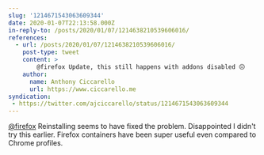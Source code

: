 ```yaml
---
slug: '1214671543063609344'
date: 2020-01-07T22:13:58.000Z
in-reply-to: /posts/2020/01/07/1214638210539606016/
references:
  - url: /posts/2020/01/07/1214638210539606016/
    post-type: tweet
    content: >
        @firefox Update, this still happens with addons disabled 😔
    author:
      name: Anthony Ciccarello
      url: https://www.ciccarello.me
syndication:
 - https://twitter.com/ajciccarello/status/1214671543063609344
---
```


[@firefox](https://twitter.com/firefox) Reinstalling seems to have fixed the problem. Disappointed I didn't try this earlier. Firefox containers have been super useful even compared to Chrome profiles.
